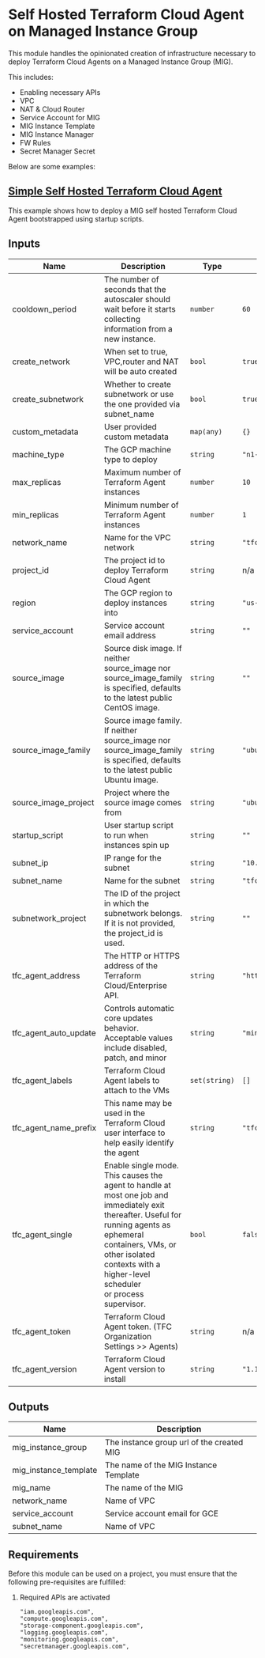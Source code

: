 # Self Hosted Terraform Cloud Agent on Managed Instance Group

This module handles the opinionated creation of infrastructure necessary to deploy Terraform Cloud Agents on a Managed Instance Group (MIG).

This includes:

- Enabling necessary APIs
- VPC
- NAT & Cloud Router
- Service Account for MIG
- MIG Instance Template
- MIG Instance Manager
- FW Rules
- Secret Manager Secret

Below are some examples:

## [Simple Self Hosted Terraform Cloud Agent](../../examples/tfc-agent-mig-vm-simple/README.md)

This example shows how to deploy a MIG self hosted Terraform Cloud Agent bootstrapped using startup scripts.

<!-- BEGINNING OF PRE-COMMIT-TERRAFORM DOCS HOOK -->
## Inputs

| Name | Description | Type | Default | Required |
|------|-------------|------|---------|:--------:|
| cooldown\_period | The number of seconds that the autoscaler should wait before it starts collecting information from a new instance. | `number` | `60` | no |
| create\_network | When set to true, VPC,router and NAT will be auto created | `bool` | `true` | no |
| create\_subnetwork | Whether to create subnetwork or use the one provided via subnet\_name | `bool` | `true` | no |
| custom\_metadata | User provided custom metadata | `map(any)` | `{}` | no |
| machine\_type | The GCP machine type to deploy | `string` | `"n1-standard-1"` | no |
| max\_replicas | Maximum number of Terraform Agent instances | `number` | `10` | no |
| min\_replicas | Minimum number of Terraform Agent instances | `number` | `1` | no |
| network\_name | Name for the VPC network | `string` | `"tfc-agent-network"` | no |
| project\_id | The project id to deploy Terraform Cloud Agent | `string` | n/a | yes |
| region | The GCP region to deploy instances into | `string` | `"us-central1"` | no |
| service\_account | Service account email address | `string` | `""` | no |
| source\_image | Source disk image. If neither source\_image nor source\_image\_family is specified, defaults to the latest public CentOS image. | `string` | `""` | no |
| source\_image\_family | Source image family. If neither source\_image nor source\_image\_family is specified, defaults to the latest public Ubuntu image. | `string` | `"ubuntu-2204-lts"` | no |
| source\_image\_project | Project where the source image comes from | `string` | `"ubuntu-os-cloud"` | no |
| startup\_script | User startup script to run when instances spin up | `string` | `""` | no |
| subnet\_ip | IP range for the subnet | `string` | `"10.10.10.0/24"` | no |
| subnet\_name | Name for the subnet | `string` | `"tfc-agent-subnet"` | no |
| subnetwork\_project | The ID of the project in which the subnetwork belongs. If it is not provided, the project\_id is used. | `string` | `""` | no |
| tfc\_agent\_address | The HTTP or HTTPS address of the Terraform Cloud/Enterprise API. | `string` | `"https://app.terraform.io"` | no |
| tfc\_agent\_auto\_update | Controls automatic core updates behavior. Acceptable values include disabled, patch, and minor | `string` | `"minor"` | no |
| tfc\_agent\_labels | Terraform Cloud Agent labels to attach to the VMs | `set(string)` | `[]` | no |
| tfc\_agent\_name\_prefix | This name may be used in the Terraform Cloud user interface to help easily identify the agent | `string` | `"tfc-agent-mig-vm"` | no |
| tfc\_agent\_single | Enable single mode. This causes the agent to handle at most one job and<br>immediately exit thereafter. Useful for running agents as ephemeral<br>containers, VMs, or other isolated contexts with a higher-level scheduler<br>or process supervisor. | `bool` | `false` | no |
| tfc\_agent\_token | Terraform Cloud Agent token. (TFC Organization Settings >> Agents) | `string` | n/a | yes |
| tfc\_agent\_version | Terraform Cloud Agent version to install | `string` | `"1.10.1"` | no |

## Outputs

| Name | Description |
|------|-------------|
| mig\_instance\_group | The instance group url of the created MIG |
| mig\_instance\_template | The name of the MIG Instance Template |
| mig\_name | The name of the MIG |
| network\_name | Name of VPC |
| service\_account | Service account email for GCE |
| subnet\_name | Name of VPC |

 <!-- END OF PRE-COMMIT-TERRAFORM DOCS HOOK -->

## Requirements

Before this module can be used on a project, you must ensure that the following pre-requisites are fulfilled:

1. Required APIs are activated

    ```text
    "iam.googleapis.com",
    "compute.googleapis.com",
    "storage-component.googleapis.com",
    "logging.googleapis.com",
    "monitoring.googleapis.com",
    "secretmanager.googleapis.com",
    ```

